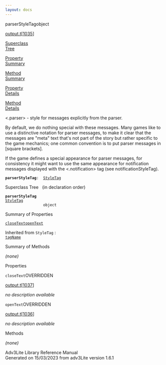```yaml
---
layout: docs
---
```

<span class="title">parserStyleTag</span><span class="type">object</span>

[output.t](../file/output.t.html)\[[1035](../source/output.t.html#1035)\]

[Superclass  
Tree](#_SuperClassTree_)

[Property  
Summary](#_PropSummary_)

[Method  
Summary](#_MethodSummary_)

[Property  
Details](#_Properties_)

[Method  
Details](#_Methods_)



\<.parser\> - style for messages explicitly from the parser.

By default, we do nothing special with these messages. Many games like
to use a distinctive notation for parser messages, to make it clear that
the messages are "meta" text that's not part of the story but rather
specific to the game mechanics; one common convention is to put parser
messages in \[square brackets\].

If the game defines a special appearance for parser messages, for
consistency it might want to use the same appearance for notification
messages displayed with the \<.notification\> tag (see
notificationStyleTag).

**`parserStyleTag`**` :   `[`StyleTag`](../object/StyleTag.html)



<span id="_SuperClassTree_"></span>



<span class="hdln">Superclass Tree</span>   (in declaration order)



**`parserStyleTag`**  
[`StyleTag`](../object/StyleTag.html)  
`                 object`  
<span id="_PropSummary_"></span>



<span class="hdln">Summary of Properties</span>  



[`closeText`](#closeText)[`openText`](#openText)

Inherited from `StyleTag` :  
[`tagName`](../object/StyleTag.html#tagName)

<span id="_MethodSummary_"></span>



<span class="hdln">Summary of Methods</span>  







*(none)* <span id="_Properties_"></span>



<span class="hdln">Properties</span>  



<span id="closeText"></span>

`closeText`<span class="rem">OVERRIDDEN</span>

[output.t](../file/output.t.html)\[[1037](../source/output.t.html#1037)\]



*no description available*



<span id="openText"></span>

`openText`<span class="rem">OVERRIDDEN</span>

[output.t](../file/output.t.html)\[[1036](../source/output.t.html#1036)\]



*no description available*



<span id="_Methods_"></span>



<span class="hdln">Methods</span>  



*(none)*



Adv3Lite Library Reference Manual  
Generated on 15/03/2023 from adv3Lite version 1.6.1


